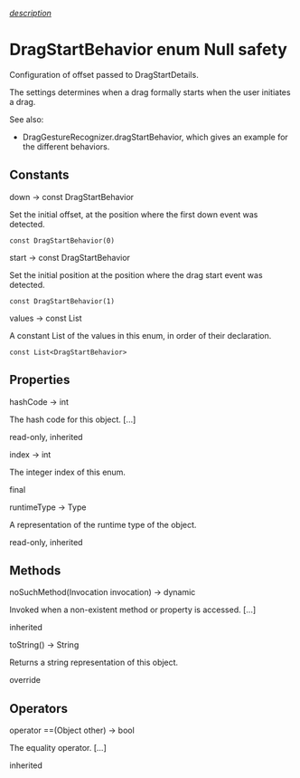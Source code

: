 [*description*][description]

# DragStartBehavior enum Null safety #

Configuration of offset passed to DragStartDetails.

The settings determines when a drag formally starts when the user initiates a drag.

See also:

 *  DragGestureRecognizer.dragStartBehavior, which gives an example for the different behaviors.

## Constants ##

down → const DragStartBehavior

Set the initial offset, at the position where the first down event was detected.

`const DragStartBehavior(0)`

start → const DragStartBehavior

Set the initial position at the position where the drag start event was detected.

`const DragStartBehavior(1)`

values → const List<DragStartBehavior>

A constant List of the values in this enum, in order of their declaration.

`const List<DragStartBehavior>`

## Properties ##

hashCode → int

The hash code for this object. \[...\]

read-only, inherited

index → int

The integer index of this enum.

final

runtimeType → Type

A representation of the runtime type of the object.

read-only, inherited

## Methods ##

noSuchMethod(Invocation invocation) → dynamic

Invoked when a non-existent method or property is accessed. \[...\]

inherited

toString() → String

Returns a string representation of this object.

override

## Operators ##

operator ==(Object other) → bool

The equality operator. \[...\]

inherited


[description]: https://github.com/flutter/flutter/blob/master/packages/flutter/lib/src/gestures/recognizer.dart#L37